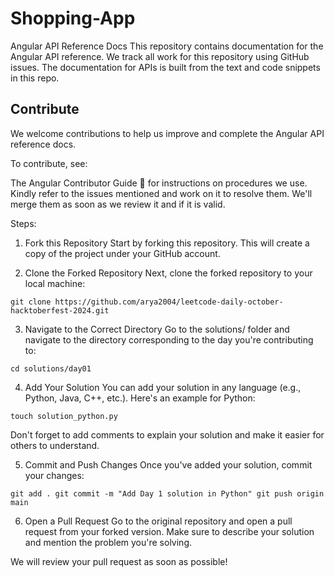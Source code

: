 # Shopping-App

Angular API Reference Docs
This repository contains documentation for the Angular API reference. We track all work for this repository using GitHub issues. The documentation for APIs is built from the text and code snippets in this repo.

## Contribute
We welcome contributions to help us improve and complete the Angular API reference docs.

To contribute, see:

The Angular Contributor Guide 📒 for instructions on procedures we use.
Kindly refer to the issues mentioned and work on it to resolve them. We'll merge them as soon as we review it and if it is valid.

Steps: 
1. Fork this Repository
Start by forking this repository. This will create a copy of the project under your GitHub account.

2. Clone the Forked Repository
Next, clone the forked repository to your local machine:

`git clone https://github.com/arya2004/leetcode-daily-october-hacktoberfest-2024.git`

3. Navigate to the Correct Directory
Go to the solutions/ folder and navigate to the directory corresponding to the day
you're contributing to:

`cd solutions/day01`

4. Add Your Solution
You can add your solution in any language (e.g., Python, Java, C++, etc.). Here's an example for Python:

`touch solution_python.py`

Don't forget to add comments to explain your solution and make it easier for others to understand.

5. Commit and Push Changes
Once you've added your solution, commit your changes:

`git add .
git commit -m "Add Day 1 solution in Python"
git push origin main`

6. Open a Pull Request
Go to the original repository and open a pull request from your forked version. Make sure to describe your solution and mention the problem you're solving.

We will review your pull request as soon as possible!
